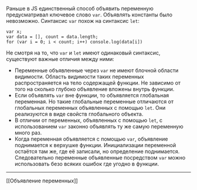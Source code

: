 Раньше в JS единственный способ объявить переменную предусматривал ключевое слово `var`. Объявлять константы было невозможно. Синтаксис `var` похож на синтаксис `let`:
```
var x;
var data = [], count = data.length;
for (var i = 0; i < count; i++) console.log(data[i])
```

Не смотря на то, что `var` и `let` имеют одинаковый синтаксис, существуют важные отличия между ними:
- Переменные объявленные через `var` не имеют блочной области видимости. Область видимости таких переменных распространяется на тело содержащей функции. Не зависимо от того на сколько глубоко объявление вложены внутрь функции.
- Если объявлять `var` вне функции, то объявляется глобальная переменная. Но такие глобальные переменные отличаются от глобальных переменных объявленных с помощью `let`. Они реализуются в виде свойств глобального объекта.
- В отличии от переменных, объявленных с помощью `let`, с использованием `var` законно объявлять ту же самую переменную много раз.
- Когда переменная объявляется с помощью `var`, объявление поднимается к верхушке функции. Инициализации переменной остаётся там же, где её записали, но определение поднимается. Следовательно переменные объявленные посредством `var` можно использовать безо всяких ошибок где угодно в функции.

---
[[Объявление переменных]]